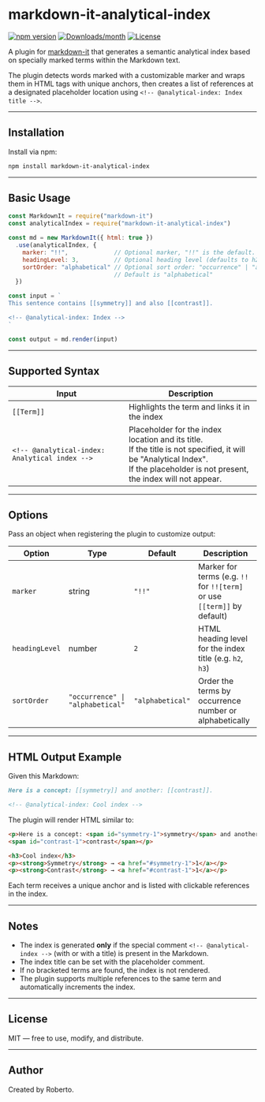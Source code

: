 # markdown-it-analytical-index

[![npm version](https://img.shields.io/npm/v/markdown-it-analytical-index.svg)](https://www.npmjs.com/package/markdown-it-analytical-index)
[![Downloads/month](https://img.shields.io/npm/dm/markdown-it-analytical-index.svg)](https://www.npmjs.com/package/markdown-it-analytical-index)
[![License](https://img.shields.io/npm/l/markdown-it-analytical-index.svg)](LICENSE)

A plugin for [markdown-it](https://github.com/markdown-it/markdown-it) that generates a semantic analytical index based on specially marked terms within the Markdown text.

The plugin detects words marked with a customizable marker and wraps them in HTML tags with unique anchors, then creates a list of references at a designated placeholder location using `<!-- @analytical-index: Index title -->`.

---

## Installation

Install via npm:

```bash
npm install markdown-it-analytical-index
```

---

## Basic Usage

```js
const MarkdownIt = require("markdown-it")
const analyticalIndex = require("markdown-it-analytical-index")

const md = new MarkdownIt({ html: true })
  .use(analyticalIndex, {
    marker: "!!",             // Optional marker, "!!" is the default. 
    headingLevel: 3,          // Optional heading level (defaults to h2).
    sortOrder: "alphabetical" // Optional sort order: "occurrence" | "alphabetical"
                              // Default is "alphabetical" 
  })

const input = `
This sentence contains [[symmetry]] and also [[contrast]].

<!-- @analytical-index: Index -->
`

const output = md.render(input)
```

---

## Supported Syntax

| Input | Description |
|---|---|
| `[[Term]]` | Highlights the term and links it in the index |
| `<!-- @analytical-index: Analytical index -->` | Placeholder for the index location and its title.<br>If the title is not specified, it will be "Analytical Index".<br>If the placeholder is not present, the index will not appear. |

---

## Options

Pass an object when registering the plugin to customize output:

| Option         | Type     | Default            | Description                                                    |
|----------------|----------|--------------------|----------------------------------------------------------------|
| `marker`       | string   | `"!!"`             | Marker for terms (e.g. `!!` for `!![term]` or use `[[term]]` by default) |
| `headingLevel` | number   | `2`                | HTML heading level for the index title (e.g. `h2`, `h3`)       |
| `sortOrder`    | `"occurrence" \| "alphabetical"` | `"alphabetical"` | Order the terms by occurrence number or alphabetically         |

---

## HTML Output Example

Given this Markdown:

```markdown
Here is a concept: [[symmetry]] and another: [[contrast]].

<!-- @analytical-index: Cool index -->
```

The plugin will render HTML similar to:

```html
<p>Here is a concept: <span id="symmetry-1">symmetry</span> and another:
<span id="contrast-1">contrast</span></p>

<h3>Cool index</h3>
<p><strong>Symmetry</strong> → <a href="#symmetry-1">1</a></p>
<p><strong>Contrast</strong> → <a href="#contrast-1">1</a></p>
```

Each term receives a unique anchor and is listed with clickable references in the index.

---

## Notes

- The index is generated **only** if the special comment `<!-- @analytical-index -->` (with or with a title) is present in the Markdown.
- The index title can be set with the placeholder comment.
- If no bracketed terms are found, the index is not rendered.
- The plugin supports multiple references to the same term and automatically increments the index.

---

## License

MIT — free to use, modify, and distribute.

---

## Author

Created by Roberto.  
